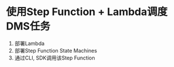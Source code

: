 # 使用Step Function + Lambda调度DMS任务

1. 部署Lambda  
2. 部署Step Function State Machines  
3. 通过CLI, SDK调用该Step Function  
